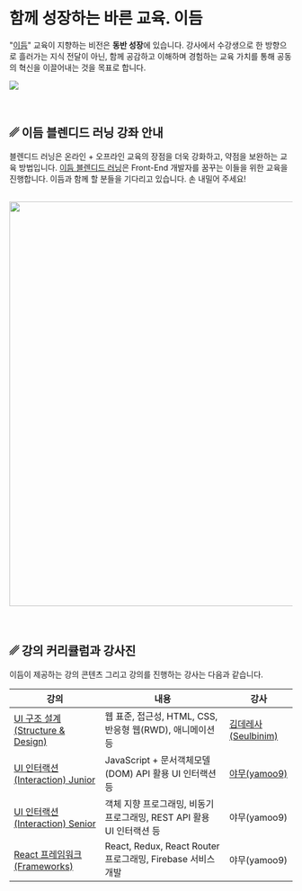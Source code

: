 # 함께 성장하는 바른 교육. 이듬

"[이듬](https://euid.dev)" 교육이 지향하는 비전은 **동반 성장**에 있습니다. 강사에서 수강생으로 한 방향으로 흘러가는 지식 전달이 아닌, 
함께 공감하고 이해하며 경험하는 교육 가치를 통해 공동의 혁신을 이끌어내는 것을 목표로 합니다.

![](https://raw.githubusercontent.com/yamoo9/EUID/master/assets/cover.png)

<br>

## ␥ 이듬 블렌디드 러닝 강좌 안내

블렌디드 러닝은 온라인 + 오프라인 교육의 장점을 더욱 강화하고, 약점을 보완하는 교육 방법입니다. 
[이듬 블렌디드 러닝](https://euid.dev)은 Front-End 개발자를 꿈꾸는 이들을 위한 교육을 진행합니다.
이듬과 함께 할 분들을 기다리고 있습니다. 손 내밀어 주세요!

<br>

<img src="https://raw.githubusercontent.com/yamoo9/EUID/master/assets/courses.png" alt style="display: block; margin-left: auto; margin-right: auto; width: 720px;" />

<br>
<br>

## ␥ 강의 커리큘럼과 강사진

이듬이 제공하는 강의 콘텐츠 그리고 강의를 진행하는 강사는 다음과 같습니다.

강의 | 내용 | 강사
-- | -- | --
[UI 구조 설계(Structure & Design)](https://euid.dev/#/courses/ui-structure-design) | 웹 표준, 접근성, HTML, CSS, 반응형 웹(RWD), 애니메이션 등 | [김데레사(Seulbinim)](https://슬비님.euid.dev)
[UI 인터랙션(Interaction) Junior](https://euid.dev/#/courses/ui-interaction-junior) | JavaScript + 문서객체모델(DOM) API 활용 UI 인터랙션 등 | [야무(yamoo9)](https://야무.euid.dev)
[UI 인터랙션(Interaction) Senior](https://euid.dev/#/courses/ui-interaction-senior) | 객체 지향 프로그래밍, 비동기 프로그래밍, REST API 활용 UI 인터랙션 등 | 야무(yamoo9)
[React 프레임워크(Frameworks)](https://euid.dev/#/courses/react-framework) | React, Redux, React Router 프로그래밍, Firebase 서비스 개발 | 야무(yamoo9)


<!-- <img src="https://raw.githubusercontent.com/yamoo9/EUID/master/assets/vision.png" alt style="display: block; margin-left: auto; margin-right: auto; width: 380px;" /> -->